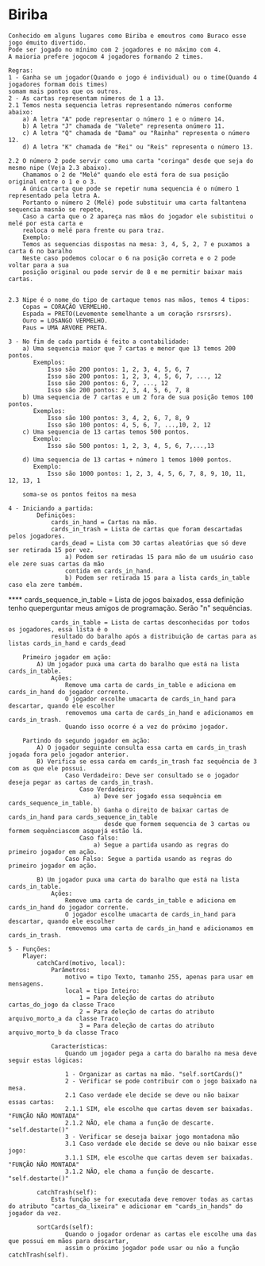 # Biriba

    Conhecido em alguns lugares como Biriba e emoutros como Buraco esse jogo émuito divertido.
    Pode ser jogado no mínimo com 2 jogadores e no máximo com 4.
    A maioria prefere jogocom 4 jogadores formando 2 times.

    Regras: 
    1 - Ganha se um jogador(Quando o jogo é individual) ou o time(Quando 4 jogadores formam dois times)
    somam mais pontos que os outros.
    2 - As cartas representam números de 1 a 13.
    2.1 Temos nesta sequencia letras representando números conforme abaixo:
        a) A letra "A" pode representar o número 1 e o número 14.
        b) A letra "J" chamada de "Valete" representa onúmero 11.
        c) A letra "Q" chamada de "Dama" ou "Rainha" representa o número 12. 
        d) A letra "K" chamada de "Rei" ou "Reis" representa o número 13.

    2.2 O número 2 pode servir como uma carta "coringa" desde que seja do mesmo nipe (Veja 2.3 abaixo).
        Chamamos o 2 de "Melé" quando ele está fora de sua posição original entre o 1 e o 3.
        A única carta que pode se repetir numa sequencia é o número 1 representado pela letra A.
        Portanto o número 2 (Melé) pode substituir uma carta faltantena sequencia masnão se repete,
        Caso a carta que o 2 apareça nas mãos do jogador ele subistitui o melé por esta carta e 
        realoca o melé para frente ou para traz.
        Exemplo:
        Temos as sequencias dispostas na mesa: 3, 4, 5, 2, 7 e puxamos a carta 6 no baralho
        Neste caso podemos colocar o 6 na posição correta e o 2 pode voltar para a sua 
        posição original ou pode servir de 8 e me permitir baixar mais cartas.


    2.3 Nipe é o nome do tipo de cartaque temos nas mãos, temos 4 tipos:
        Copas = CORAÇÃO VERMELHO.
        Espada = PRETO(Levemente semelhante a um coração rsrsrsrs).
        Ouro = LOSANGO VERMELHO.
        Paus = UMA ARVORE PRETA.

    3 - No fim de cada partida é feito a contabilidade:    
        a) Uma sequencia maior que 7 cartas e menor que 13 temos 200 pontos.
           Exemplos:
               Isso são 200 pontos: 1, 2, 3, 4, 5, 6, 7
               Isso são 200 pontos: 1, 2, 3, 4, 5, 6, 7, ..., 12
               Isso são 200 pontos: 6, 7, ..., 12
               Isso são 200 pontos: 2, 3, 4, 5, 6, 7, 8
        b) Uma sequencia de 7 cartas e um 2 fora de sua posição temos 100 pontos.
           Exemplos:
               Isso são 100 pontos: 3, 4, 2, 6, 7, 8, 9
               Isso são 100 pontos: 4, 5, 6, 7, ...,10, 2, 12       
        c) Uma sequencia de 13 cartas temos 500 pontos.
           Exemplo:
               Isso são 500 pontos: 1, 2, 3, 4, 5, 6, 7,...,13
     
        d) Uma sequencia de 13 cartas + número 1 temos 1000 pontos.
           Exemplo:
               Isso são 1000 pontos: 1, 2, 3, 4, 5, 6, 7, 8, 9, 10, 11, 12, 13, 1
      
        soma-se os pontos feitos na mesa

    4 - Iniciando a partida:
            Definições:
                cards_in_hand = Cartas na mão.
                cards_in_trash = Lista de cartas que foram descartadas pelos jogadores.
                cards_dead = Lista com 30 cartas aleatórias que só deve ser retirada 15 por vez.
                    a) Podem ser retiradas 15 para mão de um usuário caso ele zere suas cartas da mão
                    contida em cards_in_hand.
                    b) Podem ser retirada 15 para a lista cards_in_table caso ela zere também.
****            cards_sequence_in_table = Lista de jogos baixados, essa definição tenho queperguntar meus 
                amigos de programação. Serão "n" sequências.   

                cards_in_table = Lista de cartas desconhecidas por todos os jogadores, essa lista é o
                resultado do baralho após a distribuição de cartas para as listas cards_in_hand e cards_dead

        Primeiro jogador em ação:
            A) Um jogador puxa uma carta do baralho que está na lista cards_in_table.
                Ações: 
                    Remove uma carta de cards_in_table e adiciona em cards_in_hand do jogador corrente.
                    O jogador escolhe umacarta de cards_in_hand para descartar, quando ele escolher 
                    removemos uma carta de cards_in_hand e adicionamos em cards_in_trash.
                    Quando isso ocorre é a vez do próximo jogador.

        Partindo do segundo jogador em ação:
            A) O jogador seguinte consulta essa carta em cards_in_trash jogada fora pelo jogador anterior.
            B) Verifica se essa carda em cards_in_trash faz sequência de 3 com as que ele possui.
                    Caso Verdadeiro: Deve ser consultado se o jogador deseja pegar as cartas de cards_in_trash.
                        Caso Verdadeiro: 
                            a) Deve ser jogado essa sequência em cards_sequence_in_table.
                            b) Ganha o direito de baixar cartas de cards_in_hand para cards_sequence_in_table
                               desde que formem sequencia de 3 cartas ou formem sequênciascom asquejá estão lá.
                        Caso falso:
                            a) Segue a partida usando as regras do primeiro jogador em ação.
                    Caso Falso: Segue a partida usando as regras do primeiro jogador em ação.           

            B) Um jogador puxa uma carta do baralho que está na lista cards_in_table.
                Ações: 
                    Remove uma carta de cards_in_table e adiciona em cards_in_hand do jogador corrente.
                    O jogador escolhe umacarta de cards_in_hand para descartar, quando ele escolher 
                    removemos uma carta de cards_in_hand e adicionamos em cards_in_trash.                    
                
    5 - Funções:
        Player:
            catchCard(motivo, local):
                Parâmetros:
                    motivo = tipo Texto, tamanho 255, apenas para usar em mensagens.
                    local = tipo Inteiro:
                        1 = Para deleção de cartas do atributo cartas_do_jogo da classe Traco
                        2 = Para deleção de cartas do atributo arquivo_morto_a da classe Traco
                        3 = Para deleção de cartas do atributo arquivo_morto_b da classe Traco

                Características:                        
                    Quando um jogador pega a carta do baralho na mesa deve seguir estas lógicas: 

                    1 - Organizar as cartas na mão. "self.sortCards()"
                    2 - Verificar se pode contribuir com o jogo baixado na mesa.
                    2.1 Caso verdade ele decide se deve ou não baixar essas cartas:
                    2.1.1 SIM, ele escolhe que cartas devem ser baixadas. "FUNÇÃO NÃO MONTADA"
                    2.1.2 NÃO, ele chama a função de descarte. "self.destarte()"
                    3 - Verificar se deseja baixar jogo montadona mão
                    3.1 Caso verdade ele decide se deve ou não baixar esse jogo:
                    3.1.1 SIM, ele escolhe que cartas devem ser baixadas. "FUNÇÃO NÃO MONTADA"
                    3.1.2 NÃO, ele chama a função de descarte. "self.destarte()"                

            catchTrash(self):
                Esta função se for executada deve remover todas as cartas do atributo "cartas_da_lixeira" e adicionar em "cards_in_hands" do jogador da vez.
            
            sortCards(self):
                    Quando o jogador ordenar as cartas ele escolhe uma das que possui em mãos para descartar,
                    assim o próximo jogador pode usar ou não a função catchTrash(self).